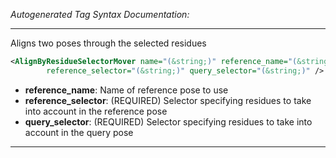 <!-- THIS IS AN AUTOGENERATED FILE: Don't edit it directly, instead change the schema definition in the code itself. -->

_Autogenerated Tag Syntax Documentation:_

---
Aligns two poses through the selected residues

```xml
<AlignByResidueSelectorMover name="(&string;)" reference_name="(&string;)"
        reference_selector="(&string;)" query_selector="(&string;)" />
```

-   **reference_name**: Name of reference pose to use
-   **reference_selector**: (REQUIRED) Selector specifying residues to take into account in the reference pose
-   **query_selector**: (REQUIRED) Selector specifying residues to take into account in the query pose

---

